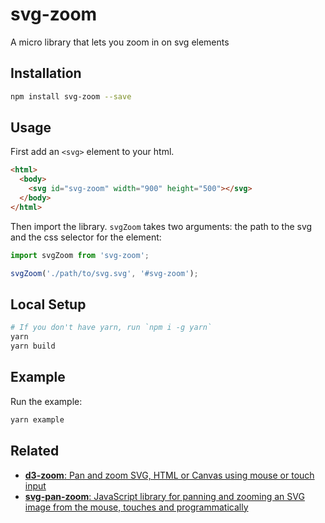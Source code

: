 svg-zoom
========

A micro library that lets you zoom in on svg elements

## Installation

```bash
npm install svg-zoom --save
```

## Usage

First add an `<svg>` element to your html.

```html
<html>
  <body>
    <svg id="svg-zoom" width="900" height="500"></svg>
  </body>
</html>
```

Then import the library. `svgZoom` takes two arguments: the path to the svg and the css selector for the element:

```js
import svgZoom from 'svg-zoom';

svgZoom('./path/to/svg.svg', '#svg-zoom');
```

## Local Setup

```bash
# If you don't have yarn, run `npm i -g yarn`
yarn
yarn build
```

## Example

Run the example:

```bash
yarn example
```

## Related

* [**d3-zoom**: Pan and zoom SVG, HTML or Canvas using mouse or touch input](https://github.com/d3/d3-zoom)
* [**svg-pan-zoom**: JavaScript library for panning and zooming an SVG image from the mouse, touches and programmatically](https://github.com/ariutta/svg-pan-zoom)
